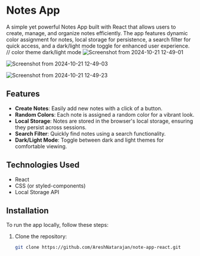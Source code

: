 # Notes App

A simple yet powerful Notes App built with React that allows users to create, manage, and organize notes efficiently. The app features dynamic color assignment for notes, local storage for persistence, a search filter for quick access, and a dark/light mode toggle for enhanced user experience.
// color theme dark/light mode
![Screenshot from 2024-10-21 12-49-01](https://github.com/user-attachments/assets/7adc15ae-414b-4869-8479-e63331f7d395)

![Screenshot from 2024-10-21 12-49-03](https://github.com/user-attachments/assets/860306b0-7377-4b66-b294-639f4d12951c)

![Screenshot from 2024-10-21 12-49-23](https://github.com/user-attachments/assets/430a5af2-486a-4653-8d06-12174552608b)

## Features

- **Create Notes**: Easily add new notes with a click of a button.
- **Random Colors**: Each note is assigned a random color for a vibrant look.
- **Local Storage**: Notes are stored in the browser's local storage, ensuring they persist across sessions.
- **Search Filter**: Quickly find notes using a search functionality.
- **Dark/Light Mode**: Toggle between dark and light themes for comfortable viewing.

## Technologies Used

- React
- CSS (or styled-components)
- Local Storage API

## Installation

To run the app locally, follow these steps:

1. Clone the repository:
   ```bash
   git clone https://github.com/AreshNatarajan/note-app-react.git
